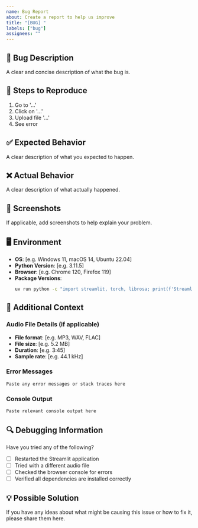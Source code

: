 ```yaml
---
name: Bug Report
about: Create a report to help us improve
title: "[BUG] "
labels: ["bug"]
assignees: ""
---
```


## 🐛 Bug Description

A clear and concise description of what the bug is.

## 🔄 Steps to Reproduce

1. Go to '...'
2. Click on '...'
3. Upload file '...'
4. See error

## ✅ Expected Behavior

A clear description of what you expected to happen.

## ❌ Actual Behavior

A clear description of what actually happened.

## 📸 Screenshots

If applicable, add screenshots to help explain your problem.

## 🖥️ Environment

- **OS**: [e.g. Windows 11, macOS 14, Ubuntu 22.04]
- **Python Version**: [e.g. 3.11.5]
- **Browser**: [e.g. Chrome 120, Firefox 119]
- **Package Versions**:
  ```bash
  uv run python -c "import streamlit, torch, librosa; print(f'Streamlit: {streamlit.__version__}, PyTorch: {torch.__version__}, Librosa: {librosa.__version__}')"
  ```

## 📎 Additional Context

### Audio File Details (if applicable)

- **File format**: [e.g. MP3, WAV, FLAC]
- **File size**: [e.g. 5.2 MB]
- **Duration**: [e.g. 3:45]
- **Sample rate**: [e.g. 44.1 kHz]

### Error Messages

```
Paste any error messages or stack traces here
```

### Console Output

```
Paste relevant console output here
```

## 🔍 Debugging Information

Have you tried any of the following?

- [ ] Restarted the Streamlit application
- [ ] Tried with a different audio file
- [ ] Checked the browser console for errors
- [ ] Verified all dependencies are installed correctly

## 💡 Possible Solution

If you have any ideas about what might be causing this issue or how to fix it, please share them here.
